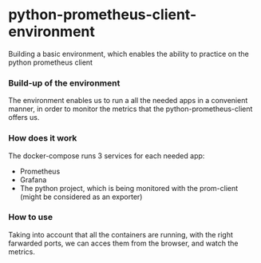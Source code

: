 # python-prometheus-client-environment
Building a basic environment, which enables the ability to practice on the python prometheus client

### Build-up of the environment
The environment enables us to run a all the needed apps in a convenient manner, in order to monitor the metrics 
that the python-prometheus-client offers us.

### How does it work
The docker-compose runs 3 services for each needed app:
  - Prometheus
  - Grafana
  - The python project, which is being monitored with the prom-client (might be considered as an exporter)

### How to use
Taking into account that all the containers are running, with the right farwarded ports, 
we can acces them from the browser, and watch the metrics.

